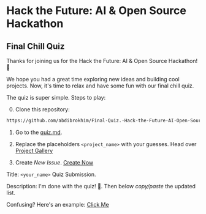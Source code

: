 # Hack the Future: AI & Open Source Hackathon

## Final Chill Quiz

Thanks for joining us for the Hack the Future: AI & Open Source Hackathon! 🎉

We hope you had a great time exploring new ideas and building cool projects. Now, it's time to relax and have some fun with our final chill quiz.

The quiz is super simple. Steps to play:

0. Clone this repository:
```bash
https://github.com/abdibrokhim/Final-Quiz.-Hack-the-Future-AI-Open-Source-Hackathon.git
```

1. Go to the [quiz.md](https://github.com/abdibrokhim/Final-Quiz.-Hack-the-Future-AI-Open-Source-Hackathon/blob/main/quiz.md).

2. Replace the placeholders `<project_name>` with your guesses. Head over [Project Gallery](https://chillguy.devpost.com/project-gallery)

3. Create *New Issue*. [Create Now](https://github.com/abdibrokhim/Final-Quiz.-Hack-the-Future-AI-Open-Source-Hackathon/issues/new?template=Blank+issue)

Title: `<your_name>` Quiz Submission.

Description: I'm done with the quiz! 🚀. Then below *copy/paste* the updated list.

Confusing? Here's an example: [Click Me](https://github.com/abdibrokhim/Final-Quiz.-Hack-the-Future-AI-Open-Source-Hackathon/issues/1#issue-2825213252)